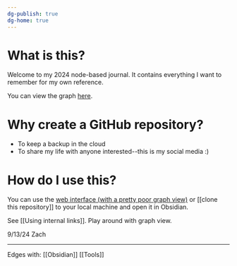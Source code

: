 ```yaml
---
dg-publish: true
dg-home: true
---
```

# What is this?
Welcome to my 2024 node-based journal. It contains everything I want to remember for my own reference.

You can view the graph [here](https://2024-obsidian.vercel.app/).
# Why create a GitHub repository? 
* To keep a backup in the cloud
* To share my life with anyone interested--this is my social media :)

# How do I use this?
You can use the [web interface (with a pretty poor graph view)](https://2024-obsidian.vercel.app/) or [[clone this repository]] to your local machine and open it in Obsidian.

See [[Using internal links]]. Play around with graph view.

9/13/24 Zach

---
Edges with:
[[Obsidian]]
[[Tools]]